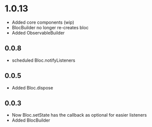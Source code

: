 # 1.0.13
* Added core components (wip)
* BlocBuilder no longer re-creates bloc
* Added ObservableBuilder
## 0.0.8
* scheduled Bloc.notifyListeners
## 0.0.5
* Added Bloc.dispose  
## 0.0.3
* Now Bloc.setState has the callback as optional for easier listeners
* Added BlocBuilder